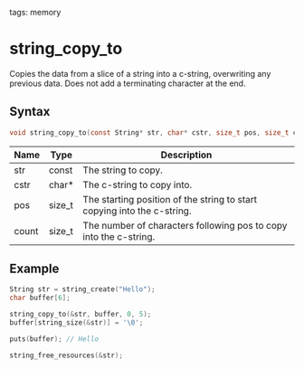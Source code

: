 tags: memory

# string_copy_to

Copies the data from a slice of a string into a c-string, overwriting any previous data. Does not add a terminating character at the end.

## Syntax

```c
void string_copy_to(const String* str, char* cstr, size_t pos, size_t count);
```

| Name | Type | Description |
| --- | --- | --- |
| str | const | The string to copy. |
| cstr | char* | The c-string to copy into. |
| pos | size_t | The starting position of the string to start copying into the c-string. |
| count | size_t | The number of characters following pos to copy into the c-string. |

## Example

```c
String str = string_create("Hello");
char buffer[6];

string_copy_to(&str, buffer, 0, 5);
buffer[string_size(&str)] = '\0';

puts(buffer); // Hello

string_free_resources(&str);
```